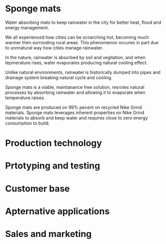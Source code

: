 # Sponge mats
Water absorbing mats to keep rainwater in the city for better heat, flood and energy management.


We all experienced how cities can be scoarching hot, becoming much warmer then surronding rural areas. This phenomenon occures in part due to unnnatural way how cities manage rainwater.

In the nature, rainwater is absorbed by soil and vegitation, and when tepmerature rises, water evaporates producing natural cooling effect.

Unlike natural environments, rainwater is historically dumped into pipes and drainage system breaking natural cycle and cooling.

Sponge mats is a viable, maintanance free solution, resrotes natural processes by absorbing rainwater and allowing it to evaporate when temperature raises.

Sponge mats are produced on 99% pecent on recycled Nike Grind materials.
Sponge mats leverages inherent properties on Nike Grind materials to absorb and keep water and requires close to zero energy consumption to build.

# Production technology

# Prtotyping and testing

# Customer base

# Apternative applications

# Sales and marketing

